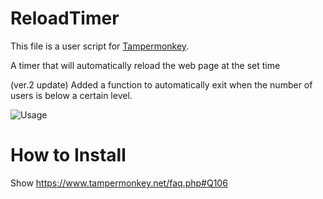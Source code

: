 # ReloadTimer
This file is a user script for [Tampermonkey](https://www.tampermonkey.net/).

A timer that will automatically reload the web page at the set time

(ver.2 update) Added a function to automatically exit when the number of users is below a certain level.

![Usage](https://user-images.githubusercontent.com/35593328/101286239-b4ebc980-382c-11eb-9594-f9539e6816cd.png)

# How to Install
Show https://www.tampermonkey.net/faq.php#Q106
